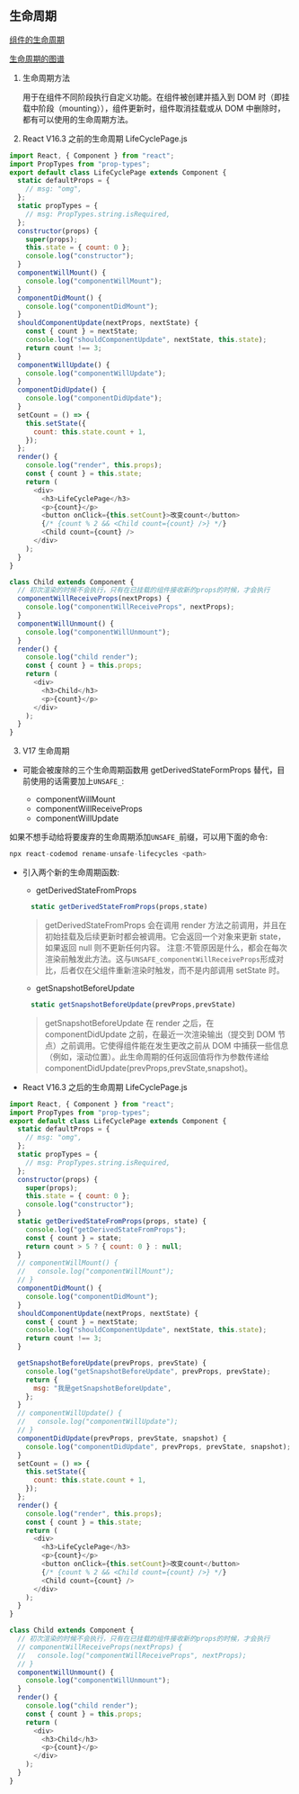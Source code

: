 ## 生命周期

[组件的生命周期](https://zh-hans.reactjs.org/docs/react-component.html#the-component-lifecycle)

[生命周期的图谱](http://projects.wojtekmaj.pl/react-lifecycle-methods-diagram/)

1. 生命周期方法

   用于在组件不同阶段执行自定义功能。在组件被创建并插入到 DOM 时（即挂载中阶段（mounting）），组件更新时，组件取消挂载或从 DOM 中删除时，都有可以使用的生命周期方法。

2. React V16.3 之前的生命周期 LifeCyclePage.js

```js
import React, { Component } from "react";
import PropTypes from "prop-types";
export default class LifeCyclePage extends Component {
  static defaultProps = {
    // msg: "omg",
  };
  static propTypes = {
    // msg: PropTypes.string.isRequired,
  };
  constructor(props) {
    super(props);
    this.state = { count: 0 };
    console.log("constructor");
  }
  componentWillMount() {
    console.log("componentWillMount");
  }
  componentDidMount() {
    console.log("componentDidMount");
  }
  shouldComponentUpdate(nextProps, nextState) {
    const { count } = nextState;
    console.log("shouldComponentUpdate", nextState, this.state);
    return count !== 3;
  }
  componentWillUpdate() {
    console.log("componentWillUpdate");
  }
  componentDidUpdate() {
    console.log("componentDidUpdate");
  }
  setCount = () => {
    this.setState({
      count: this.state.count + 1,
    });
  };
  render() {
    console.log("render", this.props);
    const { count } = this.state;
    return (
      <div>
        <h3>LifeCyclePage</h3>
        <p>{count}</p>
        <button onClick={this.setCount}>改变count</button>
        {/* {count % 2 && <Child count={count} />} */}
        <Child count={count} />
      </div>
    );
  }
}

class Child extends Component {
  // 初次渲染的时候不会执行，只有在已挂载的组件接收新的props的时候，才会执行
  componentWillReceiveProps(nextProps) {
    console.log("componentWillReceiveProps", nextProps);
  }
  componentWillUnmount() {
    console.log("componentWillUnmount");
  }
  render() {
    console.log("child render");
    const { count } = this.props;
    return (
      <div>
        <h3>Child</h3>
        <p>{count}</p>
      </div>
    );
  }
}
```

3. V17 生命周期

- 可能会被废除的三个生命周期函数用 getDerivedStateFormProps 替代，目前使用的话需要加上`UNSAFE_`:

  - componentWillMount
  - componentWillReceiveProps
  - componentWillUpdate

如果不想手动给将要废弃的生命周期添加`UNSAFE_`前缀，可以用下面的命令:

```js
npx react-codemod rename-unsafe-lifecycles <path>
```

- 引入两个新的生命周期函数:

  - getDerivedStateFromProps

  ```js
  	static getDerivedStateFromProps(props,state)
  ```

  > getDerivedStateFromProps 会在调用 render 方法之前调用，并且在初始挂载及后续更新时都会被调用。它会返回一个对象来更新 state，如果返回 null 则不更新任何内容。
  > 注意:不管原因是什么，都会在每次渲染前触发此方法。这与`UNSAFE_componentWillReceiveProps`形成对比，后者仅在父组件重新渲染时触发，而不是内部调用 setState 时。

  - getSnapshotBeforeUpdate

  ```js
  	static getSnapshotBeforeUpdate(prevProps,prevState)
  ```

  > getSnapshotBeforeUpdate 在 render 之后，在 componentDidUpdate 之前，在最近一次渲染输出（提交到 DOM 节点）之前调用。它使得组件能在发生更改之前从 DOM 中捕获一些信息（例如，滚动位置）。此生命周期的任何返回值将作为参数传递给 componentDidUpdate(prevProps,prevState,snapshot)。

- React V16.3 之后的生命周期 LifeCyclePage.js

```js
import React, { Component } from "react";
import PropTypes from "prop-types";
export default class LifeCyclePage extends Component {
  static defaultProps = {
    // msg: "omg",
  };
  static propTypes = {
    // msg: PropTypes.string.isRequired,
  };
  constructor(props) {
    super(props);
    this.state = { count: 0 };
    console.log("constructor");
  }
  static getDerivedStateFromProps(props, state) {
    console.log("getDerivedStateFromProps");
    const { count } = state;
    return count > 5 ? { count: 0 } : null;
  }
  // componentWillMount() {
  //   console.log("componentWillMount");
  // }
  componentDidMount() {
    console.log("componentDidMount");
  }
  shouldComponentUpdate(nextProps, nextState) {
    const { count } = nextState;
    console.log("shouldComponentUpdate", nextState, this.state);
    return count !== 3;
  }

  getSnapshotBeforeUpdate(prevProps, prevState) {
    console.log("getSnapshotBeforeUpdate", prevProps, prevState);
    return {
      msg: "我是getSnapshotBeforeUpdate",
    };
  }
  // componentWillUpdate() {
  //   console.log("componentWillUpdate");
  // }
  componentDidUpdate(prevProps, prevState, snapshot) {
    console.log("componentDidUpdate", prevProps, prevState, snapshot);
  }
  setCount = () => {
    this.setState({
      count: this.state.count + 1,
    });
  };
  render() {
    console.log("render", this.props);
    const { count } = this.state;
    return (
      <div>
        <h3>LifeCyclePage</h3>
        <p>{count}</p>
        <button onClick={this.setCount}>改变count</button>
        {/* {count % 2 && <Child count={count} />} */}
        <Child count={count} />
      </div>
    );
  }
}

class Child extends Component {
  // 初次渲染的时候不会执行，只有在已挂载的组件接收新的props的时候，才会执行
  // componentWillReceiveProps(nextProps) {
  //   console.log("componentWillReceiveProps", nextProps);
  // }
  componentWillUnmount() {
    console.log("componentWillUnmount");
  }
  render() {
    console.log("child render");
    const { count } = this.props;
    return (
      <div>
        <h3>Child</h3>
        <p>{count}</p>
      </div>
    );
  }
}
```
